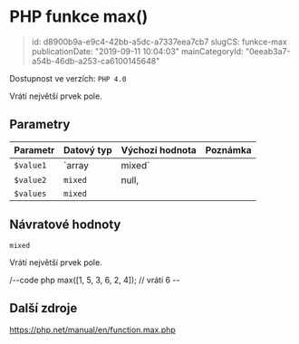 PHP funkce max()
================================

> id: d8900b9a-e9c4-42bb-a5dc-a7337eea7cb7
> slugCS: funkce-max
> publicationDate: "2019-09-11 10:04:03"
> mainCategoryId: "0eeab3a7-a54b-46db-a253-ca6100145648"

Dostupnost ve verzích: `PHP 4.0`

Vrátí největší prvek pole.


Parametry
--------------

| Parametr | Datový typ | Výchozí hodnota | Poznámka |
|-----|-----|-----|-----|
| `$value1` | `array|mixed` |  | Prohledávané pole |
| `$value2` | `mixed` | null, |  |
| `$values` | `mixed` |  |  |


Návratové hodnoty
----------------

`mixed`

Vrátí největší prvek pole.

/--code php
max([1, 5, 3, 6, 2, 4]); // vrátí 6
\--

Další zdroje
------------

https://php.net/manual/en/function.max.php
